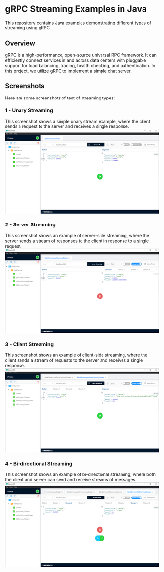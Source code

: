 # gRPC Streaming Examples in Java

This repository contains Java examples demonstrating different types of streaming using gRPC

## Overview

gRPC is a high-performance, open-source universal RPC framework. It can efficiently connect services in and across data centers with pluggable support for load balancing, tracing, health checking, and authentication. In this project, we utilize gRPC to implement a simple chat server.


## Screenshots

Here are some screenshots of test of streaming types:

### 1 - Unary Streaming
This screenshot shows a simple unary stream example, where the client sends a request to the server and receives a single response.
![Unary Streaming](assets/unary_streaming.png)

### 2 - Server Streaming
This screenshot shows an example of server-side streaming, where the server sends a stream of responses to the client in response to a single request.
![Unary Streaming](assets/server_streaming.png)

### 3 - Client Streaming
This screenshot shows an example of client-side streaming, where the client sends a stream of requests to the server and receives a single response.
![Unary Streaming](assets/client_streaming.png)

### 4 - Bi-directional Streaming
This screenshot shows an example of bi-directional streaming, where both the client and server can send and receive streams of messages.
![Unary Streaming](assets/Bi-directional_streaming.png)
